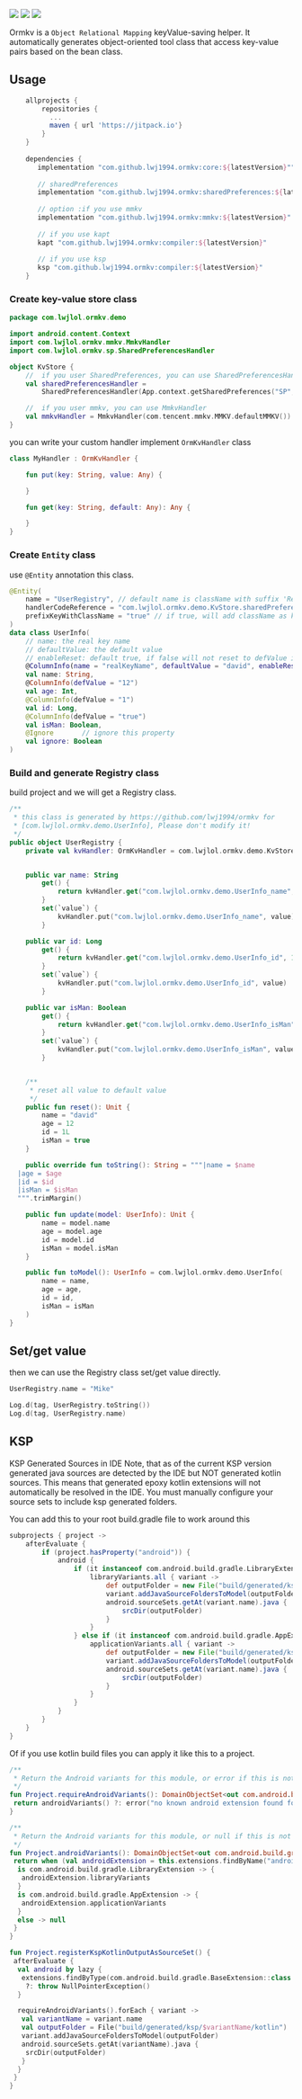 [![](https://jitpack.io/v/lwj1994/ormkv.svg)](https://jitpack.io/#lwj1994/ormkv)
![](https://img.shields.io/badge/build-passing-green.svg)
![](https://img.shields.io/badge/license-MIT-orange.svg)

Ormkv is a `Object Relational Mapping` keyValue-saving helper. It automatically generates
object-oriented tool class that access key-value pairs based on the bean class.

## Usage

```gradle
    allprojects {
        repositories {
          ...
          maven { url 'https://jitpack.io'}
        }
    }
    
    dependencies {
	   implementation "com.github.lwj1994.ormkv:core:${latestVersion}""
	   
	   // sharedPreferences
	   implementation "com.github.lwj1994.ormkv:sharedPreferences:${latestVersion}"
	   
	   // option :if you use mmkv
	   implementation "com.github.lwj1994.ormkv:mmkv:${latestVersion}"
	   
	   // if you use kapt
	   kapt "com.github.lwj1994.ormkv:compiler:${latestVersion}"
	   
	   // if you use ksp
	   ksp "com.github.lwj1994.ormkv:compiler:${latestVersion}"
	}
```

### Create key-value store class

```kotlin
package com.lwjlol.ormkv.demo

import android.content.Context
import com.lwjlol.ormkv.mmkv.MmkvHandler
import com.lwjlol.ormkv.sp.SharedPreferencesHandler

object KvStore {
    //  if you user SharedPreferences, you can use SharedPreferencesHandler
    val sharedPreferencesHandler =
        SharedPreferencesHandler(App.context.getSharedPreferences("SP", Context.MODE_PRIVATE))

    //  if you user mmkv, you can use MmkvHandler
    val mmkvHandler = MmkvHandler(com.tencent.mmkv.MMKV.defaultMMKV())
}
```

you can write your custom handler implement `OrmKvHandler` class

```kotlin
class MyHandler : OrmKvHandler {

    fun put(key: String, value: Any) {

    }

    fun get(key: String, default: Any): Any {

    }
}

```

### Create `Entity` class

use `@Entity` annotation this class.

```kotlin
@Entity(
    name = "UserRegistry", // default name is className with suffix 'Registry', such as UserInfoRegistry
    handlerCodeReference = "com.lwjlol.ormkv.demo.KvStore.sharedPreferencesHandler", // the store code with qualifiedName
    prefixKeyWithClassName = "true" // if true, will add className as key's prefix, default false
)
data class UserInfo(
    // name: the real key name
    // defaultValue: the default value
    // enableReset: default true, if false will not reset to defValue in [reset()] function
    @ColumnInfo(name = "realKeyName", defaultValue = "david", enableReset = false)
    val name: String,
    @ColumnInfo(defValue = "12")
    val age: Int,
    @ColumnInfo(defValue = "1")
    val id: Long,
    @ColumnInfo(defValue = "true")
    val isMan: Boolean,
    @Ignore       // ignore this property
    val ignore: Boolean
)
```

### Build and generate Registry class

build project and we will get a Registry class.

```kotlin
/**
 * this class is generated by https://github.com/lwj1994/ormkv for
 * [com.lwjlol.ormkv.demo.UserInfo], Please don't modify it!
 */
public object UserRegistry {
    private val kvHandler: OrmKvHandler = com.lwjlol.ormkv.demo.KvStore.sharedPreferencesHandler


    public var name: String
        get() {
            return kvHandler.get("com.lwjlol.ormkv.demo.UserInfo_name", "david") as String
        }
        set(`value`) {
            kvHandler.put("com.lwjlol.ormkv.demo.UserInfo_name", value)
        }

    public var id: Long
        get() {
            return kvHandler.get("com.lwjlol.ormkv.demo.UserInfo_id", 12312312) as Long
        }
        set(`value`) {
            kvHandler.put("com.lwjlol.ormkv.demo.UserInfo_id", value)
        }

    public var isMan: Boolean
        get() {
            return kvHandler.get("com.lwjlol.ormkv.demo.UserInfo_isMan", false) as Boolean
        }
        set(`value`) {
            kvHandler.put("com.lwjlol.ormkv.demo.UserInfo_isMan", value)
        }


    /**
     * reset all value to default value
     */
    public fun reset(): Unit {
        name = "david"
        age = 12
        id = 1L
        isMan = true
    }

    public override fun toString(): String = """|name = $name
  |age = $age
  |id = $id
  |isMan = $isMan
  """.trimMargin()

    public fun update(model: UserInfo): Unit {
        name = model.name
        age = model.age
        id = model.id
        isMan = model.isMan
    }

    public fun toModel(): UserInfo = com.lwjlol.ormkv.demo.UserInfo(
        name = name,
        age = age,
        id = id,
        isMan = isMan
    )
}
```

## Set/get value

then we can use the Registry class set/get value directly.

```kotlin
UserRegistry.name = "Mike"

Log.d(tag, UserRegistry.toString())
Log.d(tag, UserRegistry.name)
```

## KSP

KSP Generated Sources in IDE Note, that as of the current KSP version generated java sources are
detected by the IDE but NOT generated kotlin sources. This means that generated epoxy kotlin
extensions will not automatically be resolved in the IDE. You must manually configure your source
sets to include ksp generated folders.

You can add this to your root build.gradle file to work around this

```gradle
subprojects { project ->
    afterEvaluate {
        if (project.hasProperty("android")) {
            android {
                if (it instanceof com.android.build.gradle.LibraryExtension) {
                    libraryVariants.all { variant ->
                        def outputFolder = new File("build/generated/ksp/${variant.name}/kotlin")
                        variant.addJavaSourceFoldersToModel(outputFolder)
                        android.sourceSets.getAt(variant.name).java {
                            srcDir(outputFolder)
                        }
                    }
                } else if (it instanceof com.android.build.gradle.AppExtension) {
                    applicationVariants.all { variant ->
                        def outputFolder = new File("build/generated/ksp/${variant.name}/kotlin")
                        variant.addJavaSourceFoldersToModel(outputFolder)
                        android.sourceSets.getAt(variant.name).java {
                            srcDir(outputFolder)
                        }
                    }
                }
            }
        }
    }
}
```

Of if you use kotlin build files you can apply it like this to a project.

```kotlin
/**
 * Return the Android variants for this module, or error if this is not a module with a known Android plugin.
 */
fun Project.requireAndroidVariants(): DomainObjectSet<out com.android.build.gradle.api.BaseVariant> {
 return androidVariants() ?: error("no known android extension found for ${project.name}")
}

/**
 * Return the Android variants for this module, or null if this is not a module with a known Android plugin.
 */
fun Project.androidVariants(): DomainObjectSet<out com.android.build.gradle.api.BaseVariant>? {
 return when (val androidExtension = this.extensions.findByName("android")) {
  is com.android.build.gradle.LibraryExtension -> {
   androidExtension.libraryVariants
  }
  is com.android.build.gradle.AppExtension -> {
   androidExtension.applicationVariants
  }
  else -> null
 }
}

fun Project.registerKspKotlinOutputAsSourceSet() {
 afterEvaluate {
  val android by lazy {
   extensions.findByType(com.android.build.gradle.BaseExtension::class.java)
    ?: throw NullPointerException()
  }

  requireAndroidVariants().forEach { variant ->
   val variantName = variant.name
   val outputFolder = File("build/generated/ksp/$variantName/kotlin")
   variant.addJavaSourceFoldersToModel(outputFolder)
   android.sourceSets.getAt(variantName).java {
    srcDir(outputFolder)
   }
  }
 }
}
```
